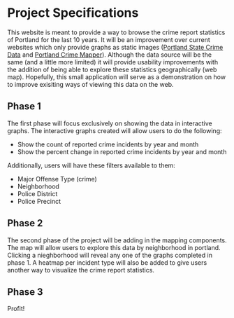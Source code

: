 # Project Specifications
This website is meant to provide a way to browse the crime report statistics of Portland for the last 10 years.  It will be an improvement over current websites which only provide graphs as static images ([Portland State Crime Data](http://www.pdx.edu/crime-data/) and [Portland Crime Mapper](http://www.portlandmaps.com/maps/police/)).  Although the data source will be the same (and a little more limited) it will provide usability improvements with the addition of being able to explore these statistics geographically (web map).  Hopefully, this small application will serve as a demonstration on how to improve exisiting ways of viewing this data on the web.

## Phase 1
The first phase will focus exclusively on showing the data in interactive graphs.  The interactive graphs created will allow users to do the following:
- Show the count of reported crime incidents by year and month
- Show the percent change in reported crime incidents by year and month

Additionally, users will have these filters available to them:
- Major Offense Type (crime)
- Neighborhood
- Police District
- Police Precinct

## Phase 2
The second phase of the project will be adding in the mapping components.  The map will allow users to explore this data by neighborhood in portland.  Clicking a nieghborhood will reveal any one of the graphs completed in phase 1.  A heatmap per incident type will also be added to give users another way to visualize the crime report statistics.

## Phase 3
Profit!
